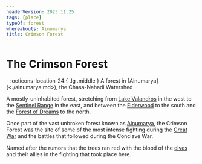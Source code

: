 ```yaml
---
headerVersion: 2023.11.25
tags: [place]
typeOf: forest
whereabouts: Ainumarya
title: Crimson Forest
---
```

# The Crimson Forest
<div class="grid cards ext-narrow-margin ext-one-column" markdown>
-    :octicons-location-24:{ .lg .middle } A forest in [Ainumarya](<./ainumarya.md>), the Chasa-Nahadi Watershed  
</div>


A mostly-uninhabited forest, stretching from [Lake Valandros](<./lake-valandros.md>) in the west to the [Sentinel Range](<../sentinel-range/sentinel-range.md>) in the east, and between the [Elderwood](<./elderwood.md>) to the south and the [Forest of Dreams](<./forest-of-dreams.md>) to the north. 

Once part of the vast unbroken forest known as [Ainumarya](<./ainumarya.md>), the Crimson Forest was the site of some of the most intense fighting during the [Great War](<../../events/1500s/great-war.md>) and the battles that followed during the Conclave War. 

Named after the rumors that the trees ran red with the blood of the [elves](<../../species/children-of-the-embodied-gods/elves/elves.md>) and their allies in the fighting that took place here. 
